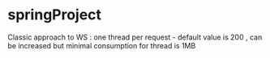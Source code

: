 # springProject



Classic approach to WS : one thread per request - default value is 200 , can be increased but minimal consumption for thread is 1MB 
